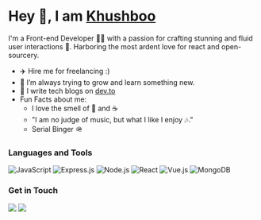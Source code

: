 # Hey 👋, I am [Khushboo](https://sabkhush.tech)
I'm a Front-end Developer 👩‍💻 with a passion for crafting stunning and fluid user interactions 💜. Harboring the most ardent love for react and open-sourcery.

- ✈️ Hire me for freelancing :)
- 🔭 I’m always trying to grow and learn something new.
- 🌱 I write tech blogs on [dev.to](https://dev.to/khush2706)
- Fun Facts about me:
  - I love the smell of 📖 and ☕
  - "I am no judge of music, but what I like I enjoy 🎶."
  - Serial Binger 🪖


### Languages and Tools
![JavaScript](https://img.shields.io/badge/javascript-%23323330.svg?logo=javascript&logoColor=%23F7DF1E&style=for-the-badge)
![Express.js](https://img.shields.io/badge/express.js-%23404d59.svg?logo=express&logoColor=%2361DAFB&style=for-the-badge)
![Node.js ](https://img.shields.io/badge/node.js-6DA55F?logo=node.js&logoColor=white&style=for-the-badge)
![React](https://img.shields.io/badge/react-%2320232a.svg?logo=react&logoColor=%2361DAFB&style=for-the-badge)
![Vue.js](https://img.shields.io/badge/vuejs-%2335495e.svg?logo=vuedotjs&logoColor=%234FC08D&style=for-the-badge)
![MongoDB](https://img.shields.io/badge/MongoDB-%234ea94b.svg?logo=mongodb&logoColor=white&style=for-the-badge)

### Get in Touch
<a href="https://www.linkedin.com/in/khush2706/"><img src="https://img.shields.io/badge/linkedin-%230077B5.svg?logo=linkedin&logoColor=white&style=for-the-badge"></a>
<a href="https://twitter.com/khush__2706"><img src="https://img.shields.io/badge/Twitter-%231DA1F2.svg?logo=Twitter&logoColor=white&style=for-the-badge"></a>

